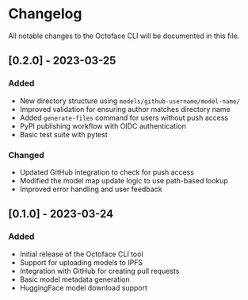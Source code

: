 # Changelog

All notable changes to the Octoface CLI will be documented in this file.

## [0.2.0] - 2023-03-25

### Added

- New directory structure using `models/github-username/model-name/`
- Improved validation for ensuring author matches directory name
- Added `generate-files` command for users without push access
- PyPI publishing workflow with OIDC authentication
- Basic test suite with pytest

### Changed

- Updated GitHub integration to check for push access
- Modified the model map update logic to use path-based lookup
- Improved error handling and user feedback

## [0.1.0] - 2023-03-24

### Added

- Initial release of the Octoface CLI tool
- Support for uploading models to IPFS
- Integration with GitHub for creating pull requests
- Basic model metadata generation
- HuggingFace model download support
